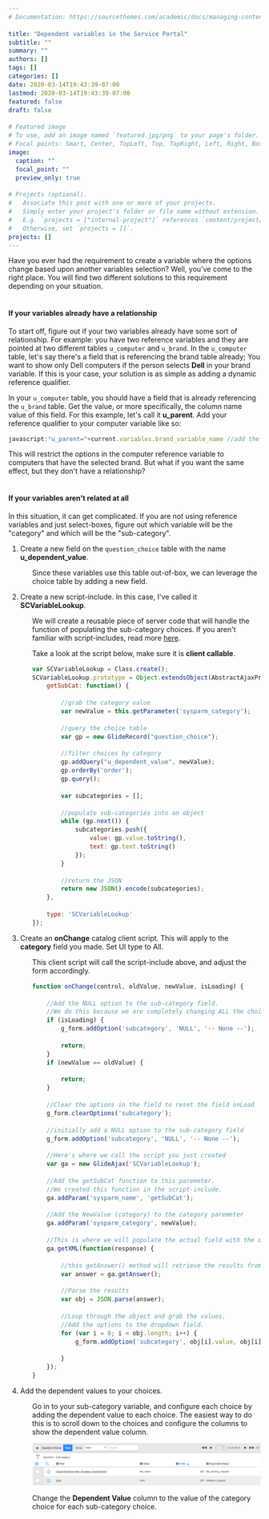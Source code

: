 ```yaml
---
# Documentation: https://sourcethemes.com/academic/docs/managing-content/

title: "Dependent variables in the Service Portal"
subtitle: ""
summary: ""
authors: []
tags: []
categories: []
date: 2020-03-14T19:43:39-07:00
lastmod: 2020-03-14T19:43:39-07:00
featured: false
draft: false

# Featured image
# To use, add an image named `featured.jpg/png` to your page's folder.
# Focal points: Smart, Center, TopLeft, Top, TopRight, Left, Right, BottomLeft, Bottom, BottomRight.
image:
  caption: ""
  focal_point: ""
  preview_only: true

# Projects (optional).
#   Associate this post with one or more of your projects.
#   Simply enter your project's folder or file name without extension.
#   E.g. `projects = ["internal-project"]` references `content/project/deep-learning/index.md`.
#   Otherwise, set `projects = []`.
projects: []
---
```

Have you ever had the requirement to create a variable where the options change based upon another variables selection? Well, you've come to the right place. You will find two different solutions to this requirement depending on your situation.
<br>
<br>

<h4>If your variables already have a relationship</h4>

To start off, figure out if your two variables already have some sort of relationship. For example: you have two reference
variables and they are pointed at two different tables `u_computer` and `u_brand`. In the `u_computer` table, let's say there's a field that is referencing the brand table already; You want to show only Dell computers if the person selects **Dell** in your brand variable. If this is your case, your solution is as simple as adding a dynamic reference qualifier.

In your `u_computer` table, you should have a field that is already referencing the `u_brand` table. Get the value, or more specifically, the column name value of this field. For this example, let's call it **u_parent**. Add your reference qualifier to your computer variable like so:

```js
javascript:"u_parent="+current.variables.brand_variable_name //add the brand variable name
```

This will restrict the options in the computer reference variable to computers that have the selected brand. But what if you want the same effect, but they don't have a relationship?
<br>
<br>

<h4>If your variables aren't related at all</h4>

In this situation, it can get complicated. If you are not using reference variables and just select-boxes, figure out which variable will be the "category" and which will be the "sub-category".

<ol>
<li>

Create a new field on the `question_choice` table with the name **u_dependent_value**.
</li>
<ul>

Since these variables use this table out-of-box, we can leverage the choice table by adding a new field.
</ul>
<li>

Create a new script-include. In this case, I've called it **SCVariableLookup**.
</li>
<ol>

We will create a reusable piece of server code that will handle the function of populating the sub-category choices. If you aren't familiar with script-includes, read more [here](https://docs.servicenow.com/bundle/orlando-application-development/page/script/server-scripting/concept/c_ScriptIncludes.html).

Take a look at the script below, make sure it is **client callable**.

```js
var SCVariableLookup = Class.create();
SCVariableLookup.prototype = Object.extendsObject(AbstractAjaxProcessor, {
    getSubCat: function() {

        //grab the category value
        var newValue = this.getParameter('sysparm_category');

        //query the choice table
        var gp = new GlideRecord("question_choice");

        //filter choices by category
        gp.addQuery("u_dependent_value", newValue);
        gp.orderBy('order');
        gp.query();

        var subcategories = [];

        //populate sub-categories into an object
        while (gp.next()) {
            subcategories.push({
                value: gp.value.toString(),
                text: gp.text.toString()
            });
        }

        //return the JSON
        return new JSON().encode(subcategories);
    },

    type: 'SCVariableLookup'
});
```

</ol>
<li>

Create an **onChange** catalog client script. This will apply to the **category** field you made. Set UI type to All.
</li>
<ol>

This client script will call the script-include above, and adjust the form accordingly.

```js
function onChange(control, oldValue, newValue, isLoading) {

    //Add the NULL option to the sub-category field.
    //We do this because we are completely changing ALL the choices in the field.
    if (isLoading) {
        g_form.addOption('subcategory', 'NULL', '-- None --');

        return;
    }
    if (newValue == oldValue) {

        return;
    }

    //Clear the options in the field to reset the field onLoad
    g_form.clearOptions('subcategory');

    //initially add a NULL option to the sub-category field
    g_form.addOption('subcategory', 'NULL', '-- None --');

    //Here's where we call the script you just created
    var ga = new GlideAjax('SCVariableLookup');

    //Add the getSubCat function to this paremeter.
    //We created this function in the script-include.
    ga.addParam('sysparm_name', 'getSubCat');

    //Add the NewValue (category) to the category paremeter
    ga.addParam('sysparm_category', newValue);

    //This is where we will populate the actual field with the options that are related to the category
    ga.getXML(function(response) {

        //this getAnswer() method will retrieve the results from the server-side code.
        var answer = ga.getAnswer();

        //Parse the results
        var obj = JSON.parse(answer);

        //Loop through the object and grab the values.
        //Add the options to the dropdown field.
        for (var i = 0; i < obj.length; i++) {
            g_form.addOption('subcategory', obj[i].value, obj[i].text);

        }
    });
}
```
</ol>
<li>

Add the dependent values to your choices.
</li>
<ol>

Go in to your sub-category variable, and configure each choice by adding the dependent value to each choice. The easiest way to do this is to scroll down to the choices and configure the columns to show the dependent value column.

![screenshot](Screenshot.PNG)

Change the **Dependent Value** column to the value of the category choice for each sub-category choice.

</ol>
</ol>
  

